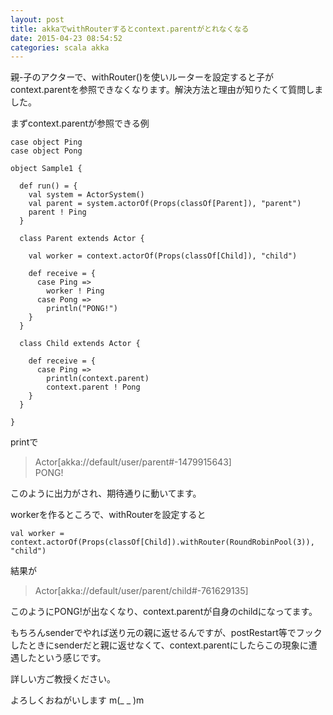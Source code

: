 ```yaml
---
layout: post
title: akkaでwithRouterするとcontext.parentがとれなくなる
date: 2015-04-23 08:54:52
categories: scala akka
---
```

<p>親-子のアクターで、withRouter()を使いルーターを設定すると子がcontext.parentを参照できなくなります。解決方法と理由が知りたくて質問しました。</p>

<p>まずcontext.parentが参照できる例</p>

<pre><code>case object Ping
case object Pong

object Sample1 {

  def run() = {
    val system = ActorSystem()
    val parent = system.actorOf(Props(classOf[Parent]), "parent")
    parent ! Ping
  }

  class Parent extends Actor {

    val worker = context.actorOf(Props(classOf[Child]), "child")

    def receive = {
      case Ping =&gt;
        worker ! Ping
      case Pong =&gt;
        println("PONG!")
    }
  }

  class Child extends Actor {

    def receive = {
      case Ping =&gt;
        println(context.parent)
        context.parent ! Pong
    }
  }

}
</code></pre>

<p>printで </p>

<blockquote>
  <p>Actor[akka://default/user/parent#-1479915643]<br>
  PONG!</p>
</blockquote>

<p>このように出力がされ、期待通りに動いてます。</p>

<p>workerを作るところで、withRouterを設定すると</p>

<pre><code>val worker = context.actorOf(Props(classOf[Child]).withRouter(RoundRobinPool(3)), "child")
</code></pre>

<p>結果が</p>

<blockquote>
  <p>Actor[akka://default/user/parent/child#-761629135]</p>
</blockquote>

<p>このようにPONG!が出なくなり、context.parentが自身のchildになってます。</p>

<p>もちろんsenderでやれば送り元の親に返せるんですが、postRestart等でフックしたときにsenderだと親に返せなくて、context.parentにしたらこの現象に遭遇したという感じです。</p>

<p>詳しい方ご教授ください。</p>

<p>よろしくおねがいします m(_ _ )m</p>

